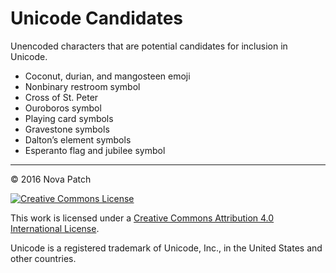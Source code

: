 # Unicode Candidates

Unencoded characters that are potential candidates for inclusion in Unicode.

* Coconut, durian, and mangosteen emoji
* Nonbinary restroom symbol
* Cross of St. Peter
* Ouroboros symbol
* Playing card symbols
* Gravestone symbols
* Dalton’s element symbols
* Esperanto flag and jubilee symbol

---

© 2016 Nova Patch

[![Creative Commons
License](http://i.creativecommons.org/l/by/4.0/80x15.png)](http://creativecommons.org/licenses/by/4.0/)

This work is licensed under a [Creative Commons Attribution 4.0 International
License](http://creativecommons.org/licenses/by/4.0/).

Unicode is a registered trademark of Unicode, Inc., in the United States and
other countries.
